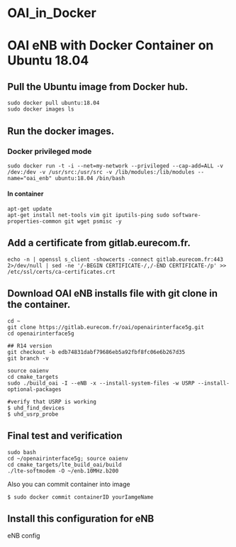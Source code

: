 # OAI_in_Docker
# OAI eNB with Docker Container on Ubuntu 18.04
## Pull the Ubuntu image from Docker hub.
```shell=
sudo docker pull ubuntu:18.04
sudo docker images ls
```

## Run the docker images.
### Docker privileged mode
```shell=
sudo docker run -t -i --net=my-network --privileged --cap-add=ALL -v /dev:/dev -v /usr/src:/usr/src -v /lib/modules:/lib/modules --name="oai_enb" ubuntu:18.04 /bin/bash
```
#### In container
```shell=
apt-get update
apt-get install net-tools vim git iputils-ping sudo software-properties-common git wget psmisc -y
```

## Add a certificate from gitlab.eurecom.fr.
```shell=
echo -n | openssl s_client -showcerts -connect gitlab.eurecom.fr:443 2>/dev/null | sed -ne '/-BEGIN CERTIFICATE-/,/-END CERTIFICATE-/p' >> /etc/ssl/certs/ca-certificates.crt
```

## Download OAI eNB installs file with git clone in the container.
```shell=
cd ~
git clone https://gitlab.eurecom.fr/oai/openairinterface5g.git
cd openairinterface5g

## R14 version
git checkout -b edb74831dabf79686eb5a92fbf8fc06e6b267d35
git branch -v

source oaienv
cd cmake_targets
sudo ./build_oai -I --eNB -x --install-system-files -w USRP --install-optional-packages

#verify that USRP is working
$ uhd_find_devices
$ uhd_usrp_probe 

```
## Final test and verification
```bash=
sudo bash
cd ~/openairinterface5g; source oaienv
cd cmake_targets/lte_build_oai/build
./lte-softmodem -O ~/enb.10MHz.b200
```

Also you can commit container into image
```bash=
$ sudo docker commit containerID yourIamgeName
```
## Install this configuration for eNB
eNB config
